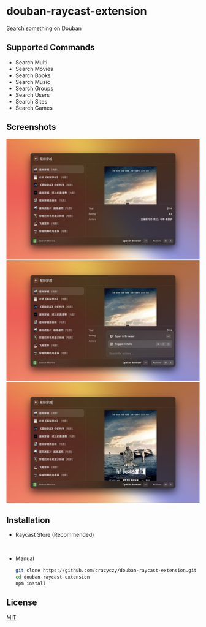 # douban-raycast-extension

Search something on Douban

## Supported Commands

- Search Multi
- Search Movies
- Search Books
- Search Music
- Search Groups
- Search Users
- Search Sites
- Search Games

## Screenshots

![douban-1](./metadata/douban-1.png)
![douban-2](./metadata/douban-2.png)
![douban-3](./metadata/douban-3.png)

## Installation

- Raycast Store (Recommended)

  <a title="Install douban Raycast Extension" href="https://www.raycast.com/crazyczy/douban"><img src="https://www.raycast.com/crazyczy/douban/install_button@2x.png" height="64" alt="" style="height: 64px;"></a>

- Manual

  ```sh
  git clone https://github.com/crazyczy/douban-raycast-extension.git
  cd douban-raycast-extension
  npm install
  ```

## License

[MIT](./LICENSE)

